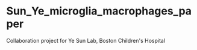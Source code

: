 # Sun_Ye_microglia_macrophages_paper
Collaboration project for Ye Sun Lab, Boston Children's Hospital
